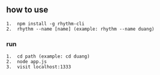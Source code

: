 ## how to use

    1.  npm install -g rhythm-cli
    2.  rhythm --name [name] (example: rhythm --name duang)
    
### run
    1.  cd path (example: cd duang)
    2.  node app.js
    3.  visit localhost:1333